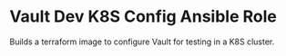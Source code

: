 # Vault Dev K8S Config Ansible Role

Builds a terraform image to configure Vault for testing in a K8S cluster.
